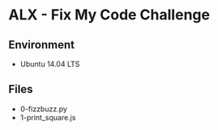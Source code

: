# ALX - Fix My Code Challenge

## Environment
- Ubuntu 14.04 LTS

## Files
- 0-fizzbuzz.py
- 1-print_square.js
